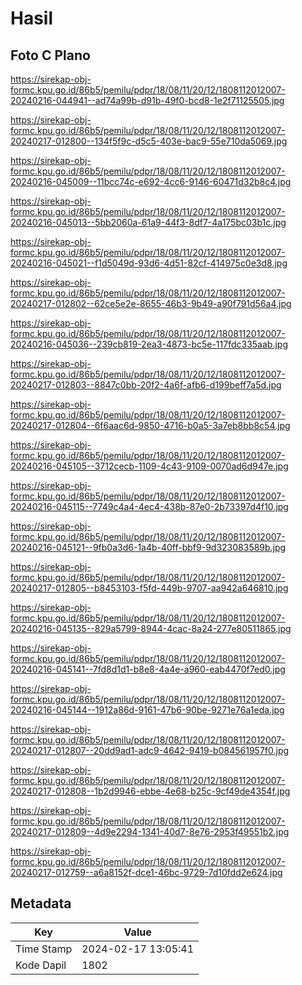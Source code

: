 # Hasil

## Foto C Plano

https://sirekap-obj-formc.kpu.go.id/86b5/pemilu/pdpr/18/08/11/20/12/1808112012007-20240216-044941--ad74a99b-d91b-49f0-bcd8-1e2f71125505.jpg

https://sirekap-obj-formc.kpu.go.id/86b5/pemilu/pdpr/18/08/11/20/12/1808112012007-20240217-012800--134f5f9c-d5c5-403e-bac9-55e710da5069.jpg

https://sirekap-obj-formc.kpu.go.id/86b5/pemilu/pdpr/18/08/11/20/12/1808112012007-20240216-045009--11bcc74c-e692-4cc6-9146-60471d32b8c4.jpg

https://sirekap-obj-formc.kpu.go.id/86b5/pemilu/pdpr/18/08/11/20/12/1808112012007-20240216-045013--5bb2060a-61a9-44f3-8df7-4a175bc03b1c.jpg

https://sirekap-obj-formc.kpu.go.id/86b5/pemilu/pdpr/18/08/11/20/12/1808112012007-20240216-045021--f1d5049d-93d6-4d51-82cf-414975c0e3d8.jpg

https://sirekap-obj-formc.kpu.go.id/86b5/pemilu/pdpr/18/08/11/20/12/1808112012007-20240217-012802--62ce5e2e-8655-46b3-9b49-a90f791d56a4.jpg

https://sirekap-obj-formc.kpu.go.id/86b5/pemilu/pdpr/18/08/11/20/12/1808112012007-20240216-045036--239cb819-2ea3-4873-bc5e-117fdc335aab.jpg

https://sirekap-obj-formc.kpu.go.id/86b5/pemilu/pdpr/18/08/11/20/12/1808112012007-20240217-012803--8847c0bb-20f2-4a6f-afb6-d199beff7a5d.jpg

https://sirekap-obj-formc.kpu.go.id/86b5/pemilu/pdpr/18/08/11/20/12/1808112012007-20240217-012804--6f6aac6d-9850-4716-b0a5-3a7eb8bb8c54.jpg

https://sirekap-obj-formc.kpu.go.id/86b5/pemilu/pdpr/18/08/11/20/12/1808112012007-20240216-045105--3712cecb-1109-4c43-9109-0070ad6d947e.jpg

https://sirekap-obj-formc.kpu.go.id/86b5/pemilu/pdpr/18/08/11/20/12/1808112012007-20240216-045115--7749c4a4-4ec4-438b-87e0-2b73397d4f10.jpg

https://sirekap-obj-formc.kpu.go.id/86b5/pemilu/pdpr/18/08/11/20/12/1808112012007-20240216-045121--9fb0a3d6-1a4b-40ff-bbf9-9d323083589b.jpg

https://sirekap-obj-formc.kpu.go.id/86b5/pemilu/pdpr/18/08/11/20/12/1808112012007-20240217-012805--b8453103-f5fd-449b-9707-aa942a646810.jpg

https://sirekap-obj-formc.kpu.go.id/86b5/pemilu/pdpr/18/08/11/20/12/1808112012007-20240216-045135--829a5799-8944-4cac-8a24-277e80511865.jpg

https://sirekap-obj-formc.kpu.go.id/86b5/pemilu/pdpr/18/08/11/20/12/1808112012007-20240216-045141--7fd8d1d1-b8e8-4a4e-a960-eab4470f7ed0.jpg

https://sirekap-obj-formc.kpu.go.id/86b5/pemilu/pdpr/18/08/11/20/12/1808112012007-20240216-045144--1912a86d-9161-47b6-90be-9271e76a1eda.jpg

https://sirekap-obj-formc.kpu.go.id/86b5/pemilu/pdpr/18/08/11/20/12/1808112012007-20240217-012807--20dd9ad1-adc9-4642-9419-b084561957f0.jpg

https://sirekap-obj-formc.kpu.go.id/86b5/pemilu/pdpr/18/08/11/20/12/1808112012007-20240217-012808--1b2d9946-ebbe-4e68-b25c-9cf49de4354f.jpg

https://sirekap-obj-formc.kpu.go.id/86b5/pemilu/pdpr/18/08/11/20/12/1808112012007-20240217-012809--4d9e2294-1341-40d7-8e76-2953f49551b2.jpg

https://sirekap-obj-formc.kpu.go.id/86b5/pemilu/pdpr/18/08/11/20/12/1808112012007-20240217-012759--a6a8152f-dce1-46bc-9729-7d10fdd2e624.jpg


## Metadata

| Key        | Value               |
| ---------- | ------------------- |
| Time Stamp | 2024-02-17 13:05:41 |
| Kode Dapil | 1802                |




